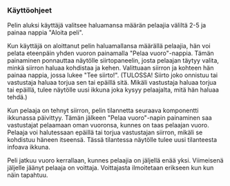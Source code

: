 ### Käyttöohjeet

Pelin aluksi käyttäjä valitsee haluamansa määrän pelaajia väliltä 2-5 ja painaa nappia "Aloita peli".

Kun käyttäjä on aloittanut pelin haluamallansa määrällä pelaajia, hän voi pelata eteenpäin yhden vuoron painamalla "Pelaa vuoro"-nappia. Tämän painaminen ponnauttaa näytölle siirtopaneelin, josta pelaajan täytyy valita, minkä siirron haluaa kohdistaa ja kehen. Valittuaan siirron ja kohteen hän painaa nappia, jossa lukee "Tee siirto!". (TULOSSA! Siirto joko onnistuu tai vastustaja haluaa torjua sen tai epäillä sitä. Mikäli vastustaja haluaa torjua tai epäillä, tulee näytölle uusi ikkuna joka kysyy pelaajalta, mitä hän haluaa tehdä.)

Kun pelaaja on tehnyt siirron, pelin tilannetta seuraava komponentti ikkunassa päivittyy. Tämän jälkeen "Pelaa vuoro"-napin painaminen saa vastustajat pelaamaan oman vuoronsa, kunnes on taas pelaajan vuoro. Pelaaja voi halutessaan epäillä tai torjua vastustajan siirron, mikäli se kohdistuu häneen itseensä. Tässä tilantessa näytölle tulee uusi tilanteesta infoava ikkuna.

Peli jatkuu vuoro kerrallaan, kunnes pelaajia on jäljellä enää yksi. Viimeisenä jäljelle jäänyt pelaaja on voittaja. Voittajasta ilmoitetaan erikseen kun kun näin tapahtuu.
